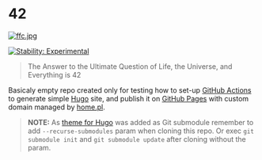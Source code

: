 # 42

[![ffc.jpg](docs/42.jpg)](https://unsplash.com/photos/8OPYKZPUznI)

[![Stability: Experimental](https://masterminds.github.io/stability/experimental.svg)](https://masterminds.github.io/stability/experimental.html)

> The Answer to the Ultimate Question of Life, the Universe, and Everything is 42

Basicaly empty repo created only for testing how to set-up [GitHub Actions][gh-actions] to
generate simple [Hugo][hugo] site, and publish it on [GitHub Pages][gh-pages] with 
custom domain managed by [home.pl][home.pl].

> **NOTE:** As [theme for Hugo][hugo-theme] was added as Git submodule remember to add
> `--recurse-submodules` param when cloning this repo. Or exec `git submodule init` and 
> `git submodule update` after cloning without the param.

[gh-pages]: https://pages.github.com
[gh-actions]: https://github.com/features/actions
[hugo]: https://gohugo.io
[hugo-theme]: https://github.com/spf13/hyde
[home.pl]: https://home.pl

